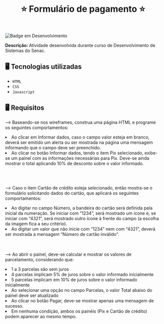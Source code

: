 <h1 align="center">⭐ Formulário de pagamento ⭐</h1>
<br/>

![Badge em Desenvolvimento](http://img.shields.io/static/v1?label=STATUS&message=EM%20DESENVOLVIMENTO&color=GREEN&style=for-the-badge)

<strong>Descrição: </strong> Atividade desenvolvida durante curso de Desenvolvimento de Sistemas do Senac.
<br/>

## 🖥️ Tecnologias utilizadas

- ``HTML``
- ``CSS``
- ``Javascript``

## 🖥️ Requisitos
--> Baseando-se nos wireframes, construa uma página HTML e programe os seguintes comportamentos:
<li>Ao clicar em Informar dados, caso o campo valor esteja em branco, deverá ser emitido um alerta ou ser mostrada na página uma mensagem informando que o campo deve ser preenchido.</li>
<li>Ao clicar no botão Informar dados, tendo o item Pix selecionado, exibe-se um painel com as informações necessárias para Pix. Deve-se ainda mostrar o total aplicando 10% de desconto sobre o valor informado.</li>

<br><br>

--> Caso o item Cartão de crédito esteja selecionado, então mostra-se o formulário solicitando dados do cartão, que aplicará os seguintes comportamentos:
<li>Ao digitar no campo Número, a bandeira do cartão será definida pela inicial da numeração. Se iniciar com “1234”, será mostrado um ícone e, se iniciar com “4321”, será mostrado outro ícone à frente do campo (a escolha da imagem fica a seu critério).</li>
<li>Ao digitar um valor que não inicie com “1234” nem com “4321”, deverá ser mostrada a mensagem “Número de cartão inválido”.</li>

<br><br>
--> Ao abrir o painel, deve-se calcular e mostrar os valores de parcelamento, considerando que:
<li>1 a 3 parcelas são sem juros</li>
<li>4 parcelas implicam 5% de juros sobre o valor informado inicialmente</li>
<li>5 parcelas implicam em 10% de juros sobre o valor informado inicialmente</li>
<li>Ao selecionar uma opção no campo Parcelas, o valor Total abaixo do painel deve ser atualizado</li>
<Li>Ao clicar no botão Pagar, deve-se mostrar apenas uma mensagem de sucesso.</Li>
<Li>Em nenhuma condição, ambos os painéis (Pix e Cartão de crédito) podem aparecer ao mesmo tempo.</Li>

